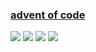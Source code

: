 ### [advent of code](https://adventofcode.com/)
![](https://img.shields.io/badge/day%20📅-7-blue)
![](https://img.shields.io/badge/stars%20⭐-14-yellow)
![](https://img.shields.io/badge/days%20completed-7-red)
![](https://github.com/KeeeN/KeeeN/actions/workflows/update_badges.yml/badge.svg)
